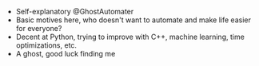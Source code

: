 - Self-explanatory @GhostAutomater
- Basic motives here, who doesn't want to automate and make life easier for everyone?
- Decent at Python, trying to improve with C++, machine learning, time optimizations, etc.
- A ghost, good luck finding me

